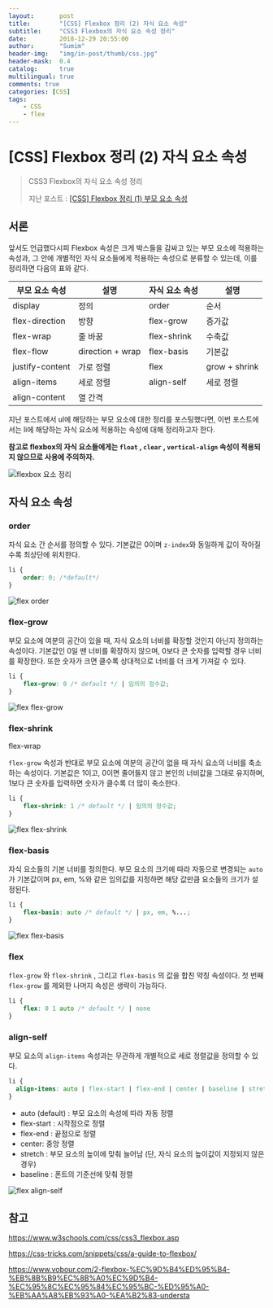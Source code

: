 ```yaml
---
layout:       post
title:        "[CSS] Flexbox 정리 (2) 자식 요소 속성"
subtitle:     "CSS3 Flexbox의 자식 요소 속성 정리"
date:         2018-12-29 20:55:00
author:       "Sumim"
header-img:   "img/in-post/thumb/css.jpg"
header-mask:  0.4
catalog:      true
multilingual: true
comments: true
categories: [CSS]
tags:
    - CSS
    - flex
---
```




# [CSS] Flexbox 정리 (2) 자식 요소 속성

> CSS3 Flexbox의 자식 요소 속성 정리
>
> 지난 포스트 : [[CSS] Flexbox 정리 (1) 부모 요소 속성](https://sumim00.github.io/css/2018/12/29/css-flexbox-1/)



## 서론

앞서도 언급했다시피 Flexbox 속성은 크게 박스들을 감싸고 있는 부모 요소에 적용하는 속성과,  그 안에 개별적인 자식 요소들에게 적용하는 속성으로 분류할 수 있는데, 이를 정리하면 다음의 표와 같다.

| 부모 요소 속성  | 설명             | 자식 요소 속성 | 설명          |
| --------------- | ---------------- | -------------- | ------------- |
| display         | 정의             | order          | 순서          |
| flex-direction  | 방향             | flex-grow      | 증가값        |
| flex-wrap       | 줄 바꿈          | flex-shrink    | 수축값        |
| flex-flow       | direction + wrap | flex-basis     | 기본값        |
| justify-content | 가로 정렬        | flex           | grow + shrink |
| align-items     | 세로 정렬        | align-self     | 세로 정렬     |
| align-content   | 열 간격          |                |               |



지난 포스트에서 ul에 해당하는 부모 요소에 대한 정리를 포스팅했다면, 이번 포스트에서는 li에 해당하는 자식 요소에 적용하는 속성에 대해 정리하고자 한다. 

**참고로 flexbox의 자식 요소들에게는 ```float``` , ```clear``` , ```vertical-align``` 속성이 적용되지 않으므로 사용에 주의하자.**



![flexbox 요소 정리](https://sumim00.github.io/img/in-post/2018/1229_img01_1.jpg)





## 자식 요소 속성



### order

자식 요소 간 순서를 정의할 수 있다. 기본값은 0이며 ```z-index```와 동일하게 값이 작아질수록 최상단에 위치한다.

```css
li {
    order: 0; /*default*/
}
```

![flex order](https://sumim00.github.io/img/in-post/2018/1229_img10.jpg)



### flex-grow

부모 요소에 여분의 공간이 있을 때, 자식 요소의 너비를 확장할 것인지 아닌지 정의하는 속성이다.  기본값인 0일 땐 너비를 확장하지 않으며, 0보다 큰 숫자를 입력할 경우 너비를 확장한다. 또한 숫자가 크면 클수록 상대적으로 너비를 더 크게 가져갈 수 있다.

```css
li {
    flex-grow: 0 /* default */ | 임의의 정수값;
}
```



![flex flex-grow](https://sumim00.github.io/img/in-post/2018/1229_img11.jpg)





### flex-shrink

  flex-wrap

```flex-grow``` 속성과 반대로 부모 요소에 여분의 공간이 없을 때 자식 요소의 너비를 축소하는 속성이다. 기본값은 1이고, 0이면 줄어들지 않고 본인의 너비값을 그대로 유지하며, 1보다 큰 숫자를 입력하면 숫자가 클수록 더 많이 축소한다.

```css
li {
    flex-shrink: 1 /* default */ | 임의의 정수값;
}
```



![flex flex-shrink](https://sumim00.github.io/img/in-post/2018/1229_img12.jpg)



### flex-basis

자식 요소들의 기본 너비를 정의한다.  부모 요소의 크기에 따라 자동으로 변경되는 ```auto```가 기본값이며 px, em, %와 같은 임의값를 지정하면 해당 값만큼 요소들의 크기가 설정된다.

```css
li {
    flex-basis: auto /* default */ | px, em, %...;
}
```

![flex flex-basis](https://sumim00.github.io/img/in-post/2018/1229_img13.jpg)





### flex

```flex-grow``` 와 ```flex-shrink```  , 그리고 ```flex-basis``` 의 값을 합친 약칭 속성이다. 첫 번째 ```flex-grow``` 를 제외한 나머지 속성은 생략이 가능하다. 

```css
li {
    flex: 0 1 auto /* default */ | none
}
```





### align-self

부모 요소의 ```align-items``` 속성과는 무관하게 개별적으로 세로 정렬값을 정의할 수 있다.

```css
li {
  align-items: auto | flex-start | flex-end | center | baseline | stretch;
}
```

- auto (default) : 부모 요소의 속성에 따라 자동 정렬
- flex-start : 시작점으로 정렬
- flex-end : 끝점으로 정렬
- center: 중앙 정렬
- stretch : 부모 요소의 높이에 맞춰 늘어남 (단, 자식 요소의 높이값이 지정되지 않은 경우)
- baseline : 폰트의 기준선에 맞춰 정렬



![flex align-self](https://sumim00.github.io/img/in-post/2018/1229_img14.jpg)





## 참고

https://www.w3schools.com/css/css3_flexbox.asp

https://css-tricks.com/snippets/css/a-guide-to-flexbox/

https://www.vobour.com/2-flexbox-%EC%9D%B4%ED%95%B4-%EB%8B%B9%EC%8B%A0%EC%9D%B4-%EC%95%8C%EC%95%84%EC%95%BC-%ED%95%A0-%EB%AA%A8%EB%93%A0-%EA%B2%83-understa

